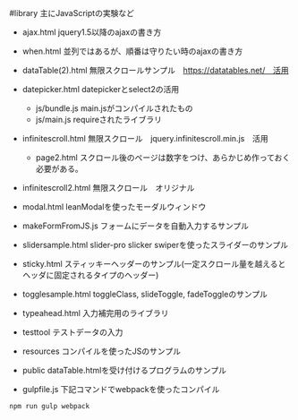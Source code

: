 #library
主にJavaScriptの実験など

- ajax.html jquery1.5以降のajaxの書き方
- when.html 並列ではあるが、順番は守りたい時のajaxの書き方
- dataTable(2).html 無限スクロールサンプル　https://datatables.net/　活用
- datepicker.html datepickerとselect2の活用
    - js/bundle.js main.jsがコンパイルされたもの
    - js/main.js requireされたライブラリ

- infinitescroll.html 無限スクロール　jquery.infinitescroll.min.js　活用
    - page2.html スクロール後のページは数字をつけ、あらかじめ作っておく必要がある。
- infinitescroll2.html 無限スクロール　オリジナル
- modal.html leanModalを使ったモーダルウィンドウ
- makeFormFromJS.js フォームにデータを自動入力するサンプル
- slidersample.html slider-pro slicker swiperを使ったスライダーのサンプル
- sticky.html スティッキーヘッダーのサンプル(一定スクロール量を越えるとヘッダに固定されるタイプのヘッダー)
- togglesample.html toggleClass, slideToggle, fadeToggleのサンプル
- typeahead.html 入力補完用のライブラリ

- testtool テストデータの入力
- resources コンパイルを使ったJSのサンプル
- public dataTable.htmlを受け付けるプログラムのサンプル
- gulpfile.js 下記コマンドでwebpackを使ったコンパイル　
```
npm run gulp webpack
```
